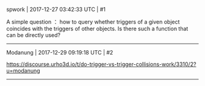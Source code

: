 spwork | 2017-12-27 03:42:33 UTC | #1

A simple question ： how to query whether  triggers of a given object coincides with the triggers of other objects. Is there such a function that can be directly used?

-------------------------

Modanung | 2017-12-29 09:19:18 UTC | #2

https://discourse.urho3d.io/t/do-trigger-vs-trigger-collisions-work/3310/2?u=modanung

-------------------------

